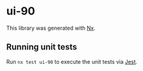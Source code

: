 # ui-90

This library was generated with [Nx](https://nx.dev).

## Running unit tests

Run `nx test ui-90` to execute the unit tests via [Jest](https://jestjs.io).
